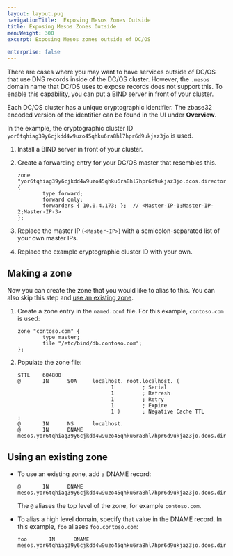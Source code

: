 ```yaml
---
layout: layout.pug
navigationTitle:  Exposing Mesos Zones Outside
title: Exposing Mesos Zones Outside
menuWeight: 300
excerpt: Exposing Mesos zones outside of DC/OS

enterprise: false
---
```


<!-- The source repo for this topic is https://github.com/dcos/dcos-docs-site -->


There are cases where you may want to have services outside of DC/OS that use DNS records inside of the DC/OS cluster.  However, the `.mesos` domain name that DC/OS uses to expose records does not support this. To enable this capability, you can put a BIND server in front of your cluster.

Each DC/OS cluster has a unique cryptographic identifier. The zbase32 encoded version of the identifier can be found in the UI under **Overview**.

In the example, the cryptographic cluster ID `yor6tqhiag39y6cjkdd4w9uzo45qhku6ra8hl7hpr6d9ukjaz3jo` is used.


1.  Install a BIND server in front of your cluster.

1.  Create a forwarding entry for your DC/OS master that resembles this.

    ```
    zone "yor6tqhiag39y6cjkdd4w9uzo45qhku6ra8hl7hpr6d9ukjaz3jo.dcos.directory" {
            type forward;
            forward only;
            forwarders { 10.0.4.173; };  // <Master-IP-1;Master-IP-2;Master-IP-3>
    };
    ```

1.  Replace the master IP (`<Master-IP>`) with a semicolon-separated list of your own master IPs.

1.  Replace the example cryptographic cluster ID with your own.



## Making a zone
Now you can create the zone that you would like to alias to this. You can also skip this step and [use an existing zone](#existing).

1.  Create a zone entry in the `named.conf` file. For this example, `contoso.com` is used:

    ```
    zone "contoso.com" {
            type master;
            file "/etc/bind/db.contoso.com";
    };
    ```

1.  Populate the zone file:

    ```
    $TTL    604800
    @       IN      SOA     localhost. root.localhost. (
                                  1         ; Serial
                                  1         ; Refresh
                                  1         ; Retry
                                  1         ; Expire
                                  1 )       ; Negative Cache TTL
    ;
    @       IN      NS      localhost.
    @       IN      DNAME   mesos.yor6tqhiag39y6cjkdd4w9uzo45qhku6ra8hl7hpr6d9ukjaz3jo.dcos.directory.
    ```

## <a name="existing"></a>Using an existing zone

-   To use an existing zone, add a DNAME record:

    ```
    @       IN      DNAME   mesos.yor6tqhiag39y6cjkdd4w9uzo45qhku6ra8hl7hpr6d9ukjaz3jo.dcos.directory.
    ```

    The `@` aliases the top level of the zone, for example `contoso.com`.

-   To alias a high level domain, specify that value in the DNAME record. In this example, `foo` aliases `foo.contoso.com`:

    ```
    foo       IN      DNAME   mesos.yor6tqhiag39y6cjkdd4w9uzo45qhku6ra8hl7hpr6d9ukjaz3jo.dcos.directory.
    ```
